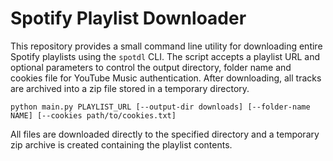 # Spotify Playlist Downloader

This repository provides a small command line utility for downloading entire Spotify playlists using the `spotdl` CLI. The script accepts a playlist URL and optional parameters to control the output directory, folder name and cookies file for YouTube Music authentication. After downloading, all tracks are archived into a zip file stored in a temporary directory.

```
python main.py PLAYLIST_URL [--output-dir downloads] [--folder-name NAME] [--cookies path/to/cookies.txt]
```

All files are downloaded directly to the specified directory and a temporary zip archive is created containing the playlist contents.
